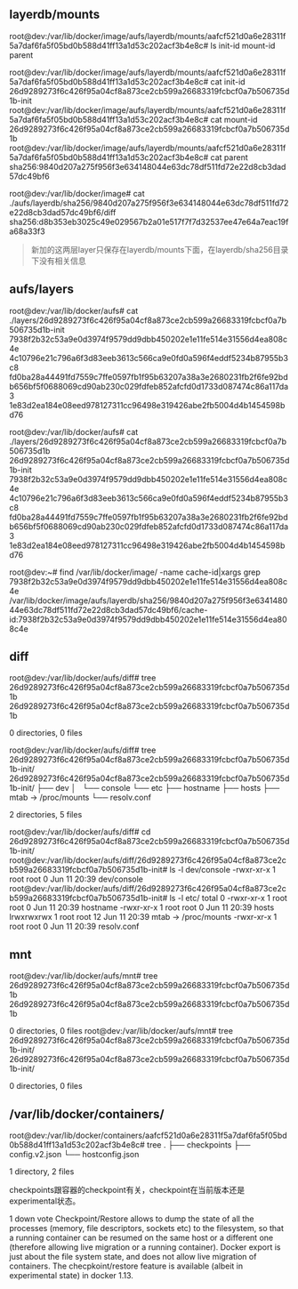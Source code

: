 ## layerdb/mounts
root@dev:/var/lib/docker/image/aufs/layerdb/mounts/aafcf521d0a6e28311f5a7daf6fa5f05bd0b588d41ff13a1d53c202acf3b4e8c# ls
init-id  mount-id  parent

root@dev:/var/lib/docker/image/aufs/layerdb/mounts/aafcf521d0a6e28311f5a7daf6fa5f05bd0b588d41ff13a1d53c202acf3b4e8c# cat init-id
26d9289273f6c426f95a04cf8a873ce2cb599a26683319fcbcf0a7b506735d1b-init
root@dev:/var/lib/docker/image/aufs/layerdb/mounts/aafcf521d0a6e28311f5a7daf6fa5f05bd0b588d41ff13a1d53c202acf3b4e8c# cat mount-id
26d9289273f6c426f95a04cf8a873ce2cb599a26683319fcbcf0a7b506735d1b
root@dev:/var/lib/docker/image/aufs/layerdb/mounts/aafcf521d0a6e28311f5a7daf6fa5f05bd0b588d41ff13a1d53c202acf3b4e8c# cat parent
sha256:9840d207a275f956f3e634148044e63dc78df511fd72e22d8cb3dad57dc49bf6

root@dev:/var/lib/docker/image# cat ./aufs/layerdb/sha256/9840d207a275f956f3e634148044e63dc78df511fd72e22d8cb3dad57dc49bf6/diff
sha256:d8b353eb3025c49e029567b2a01e517f7f7d32537ee47e64a7eac19fa68a33f3

>新加的这两层layer只保存在layerdb/mounts下面，在layerdb/sha256目录下没有相关信息


## aufs/layers
root@dev:/var/lib/docker/aufs# cat ./layers/26d9289273f6c426f95a04cf8a873ce2cb599a26683319fcbcf0a7b506735d1b-init
7938f2b32c53a9e0d3974f9579dd9dbb450202e1e11fe514e31556d4ea808c4e
4c10796e21c796a6f3d83eeb3613c566ca9e0fd0a596f4eddf5234b87955b3c8
fd0ba28a44491fd7559c7ffe0597fb1f95b63207a38a3e2680231fb2f6fe92bd
b656bf5f0688069cd90ab230c029fdfeb852afcfd0d1733d087474c86a117da3
1e83d2ea184e08eed978127311cc96498e319426abe2fb5004d4b1454598bd76

root@dev:/var/lib/docker/aufs# cat ./layers/26d9289273f6c426f95a04cf8a873ce2cb599a26683319fcbcf0a7b506735d1b
26d9289273f6c426f95a04cf8a873ce2cb599a26683319fcbcf0a7b506735d1b-init
7938f2b32c53a9e0d3974f9579dd9dbb450202e1e11fe514e31556d4ea808c4e
4c10796e21c796a6f3d83eeb3613c566ca9e0fd0a596f4eddf5234b87955b3c8
fd0ba28a44491fd7559c7ffe0597fb1f95b63207a38a3e2680231fb2f6fe92bd
b656bf5f0688069cd90ab230c029fdfeb852afcfd0d1733d087474c86a117da3
1e83d2ea184e08eed978127311cc96498e319426abe2fb5004d4b1454598bd76

root@dev:~# find /var/lib/docker/image/ -name cache-id|xargs grep 7938f2b32c53a9e0d3974f9579dd9dbb450202e1e11fe514e31556d4ea808c4e
/var/lib/docker/image/aufs/layerdb/sha256/9840d207a275f956f3e634148044e63dc78df511fd72e22d8cb3dad57dc49bf6/cache-id:7938f2b32c53a9e0d3974f9579dd9dbb450202e1e11fe514e31556d4ea808c4e

## diff
root@dev:/var/lib/docker/aufs/diff# tree 26d9289273f6c426f95a04cf8a873ce2cb599a26683319fcbcf0a7b506735d1b
26d9289273f6c426f95a04cf8a873ce2cb599a26683319fcbcf0a7b506735d1b

0 directories, 0 files

root@dev:/var/lib/docker/aufs/diff# tree 26d9289273f6c426f95a04cf8a873ce2cb599a26683319fcbcf0a7b506735d1b-init/
26d9289273f6c426f95a04cf8a873ce2cb599a26683319fcbcf0a7b506735d1b-init/
├── dev
│   └── console
└── etc
    ├── hostname
    ├── hosts
    ├── mtab -> /proc/mounts
    └── resolv.conf

2 directories, 5 files

root@dev:/var/lib/docker/aufs/diff# cd 26d9289273f6c426f95a04cf8a873ce2cb599a26683319fcbcf0a7b506735d1b-init/
root@dev:/var/lib/docker/aufs/diff/26d9289273f6c426f95a04cf8a873ce2cb599a26683319fcbcf0a7b506735d1b-init# ls -l dev/console
-rwxr-xr-x 1 root root 0 Jun 11 20:39 dev/console
root@dev:/var/lib/docker/aufs/diff/26d9289273f6c426f95a04cf8a873ce2cb599a26683319fcbcf0a7b506735d1b-init# ls -l etc/
total 0
-rwxr-xr-x 1 root root  0 Jun 11 20:39 hostname
-rwxr-xr-x 1 root root  0 Jun 11 20:39 hosts
lrwxrwxrwx 1 root root 12 Jun 11 20:39 mtab -> /proc/mounts
-rwxr-xr-x 1 root root  0 Jun 11 20:39 resolv.conf

## mnt
root@dev:/var/lib/docker/aufs/mnt# tree 26d9289273f6c426f95a04cf8a873ce2cb599a26683319fcbcf0a7b506735d1b
26d9289273f6c426f95a04cf8a873ce2cb599a26683319fcbcf0a7b506735d1b

0 directories, 0 files
root@dev:/var/lib/docker/aufs/mnt# tree 26d9289273f6c426f95a04cf8a873ce2cb599a26683319fcbcf0a7b506735d1b-init/
26d9289273f6c426f95a04cf8a873ce2cb599a26683319fcbcf0a7b506735d1b-init/

0 directories, 0 files

## /var/lib/docker/containers/
root@dev:/var/lib/docker/containers/aafcf521d0a6e28311f5a7daf6fa5f05bd0b588d41ff13a1d53c202acf3b4e8c# tree
.
├── checkpoints
├── config.v2.json
└── hostconfig.json

1 directory, 2 files

checkpoints跟容器的checkpoint有关，checkpoint在当前版本还是experimental状态。


1
down vote
Checkpoint/Restore allows to dump the state of all the processes (memory, file descriptors, sockets etc) to the filesystem, so that a running container can be resumed on the same host or a different one (therefore allowing live migration or a running container). Docker export is just about the file system state, and does not allow live migration of containers. The checpkoint/restore feature is available (albeit in experimental state) in docker 1.13.

